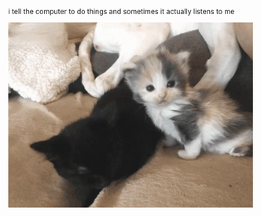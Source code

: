 i tell the computer to do things and sometimes it actually listens to me
<!--START_SECTION:update_image-->
<img src=https://raw.githubusercontent.com/sneakykestrel/sneakykestrel/main/.github/images/the-stare.gif height="" width="" align=left alt=kitty />
<!--END_SECTION:update_image-->


